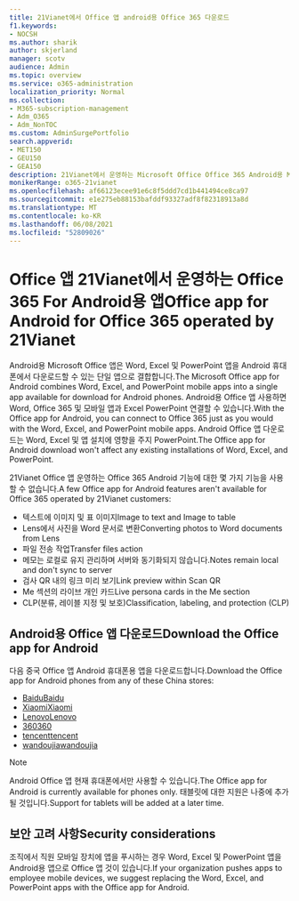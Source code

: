 ```yaml
---
title: 21Vianet에서 Office 앱 android용 Office 365 다운로드
f1.keywords:
- NOCSH
ms.author: sharik
author: skjerland
manager: scotv
audience: Admin
ms.topic: overview
ms.service: o365-administration
localization_priority: Normal
ms.collection:
- M365-subscription-management
- Adm_O365
- Adm_NonTOC
ms.custom: AdminSurgePortfolio
search.appverid:
- MET150
- GEU150
- GEA150
description: 21Vianet에서 운영하는 Microsoft Office Office 365 Android용 Microsoft Office 앱과 중국 고객용 앱을 다운로드하는 방법에 대해 자세히 알아보하세요.
monikerRange: o365-21vianet
ms.openlocfilehash: af66123ecee91e6c8f5ddd7cd1b441494ce8ca97
ms.sourcegitcommit: e1e275eb88153bafddf93327adf8f82318913a8d
ms.translationtype: MT
ms.contentlocale: ko-KR
ms.lasthandoff: 06/08/2021
ms.locfileid: "52809026"
---
```

# <a name="office-app-for-android-for-office-365-operated-by-21vianet"></a><span data-ttu-id="6ec4f-103">Office 앱 21Vianet에서 운영하는 Office 365 For Android용 앱</span><span class="sxs-lookup"><span data-stu-id="6ec4f-103">Office app for Android for Office 365 operated by 21Vianet</span></span>

<span data-ttu-id="6ec4f-104">Android용 Microsoft Office 앱은 Word, Excel 및 PowerPoint 앱을 Android 휴대폰에서 다운로드할 수 있는 단일 앱으로 결합합니다.</span><span class="sxs-lookup"><span data-stu-id="6ec4f-104">The Microsoft Office app for Android combines Word, Excel, and PowerPoint mobile apps into a single app available for download for Android phones.</span></span> <span data-ttu-id="6ec4f-105">Android용 Office 앱 사용하면 Word, Office 365 및 모바일 앱과 Excel PowerPoint 연결할 수 있습니다.</span><span class="sxs-lookup"><span data-stu-id="6ec4f-105">With the Office app for Android, you can connect to Office 365 just as you would with the Word, Excel, and PowerPoint mobile apps.</span></span> <span data-ttu-id="6ec4f-106">Android Office 앱 다운로드는 Word, Excel 및 앱 설치에 영향을 주지 PowerPoint.</span><span class="sxs-lookup"><span data-stu-id="6ec4f-106">The Office app for Android download won't affect any existing installations of Word, Excel, and PowerPoint.</span></span>

<span data-ttu-id="6ec4f-107">21Vianet Office 앱 운영하는 Office 365 Android 기능에 대한 몇 가지 기능을 사용할 수 없습니다.</span><span class="sxs-lookup"><span data-stu-id="6ec4f-107">A few Office app for Android features aren't available for Office 365 operated by 21Vianet customers:</span></span>

- <span data-ttu-id="6ec4f-108">텍스트에 이미지 및 표 이미지</span><span class="sxs-lookup"><span data-stu-id="6ec4f-108">Image to text and Image to table</span></span> 
- <span data-ttu-id="6ec4f-109">Lens에서 사진을 Word 문서로 변환</span><span class="sxs-lookup"><span data-stu-id="6ec4f-109">Converting photos to Word documents from Lens</span></span> 
- <span data-ttu-id="6ec4f-110">파일 전송 작업</span><span class="sxs-lookup"><span data-stu-id="6ec4f-110">Transfer files action</span></span> 
- <span data-ttu-id="6ec4f-111">메모는 로컬로 유지 관리하며 서버와 동기화되지 않습니다.</span><span class="sxs-lookup"><span data-stu-id="6ec4f-111">Notes remain local and don't sync to server</span></span>
- <span data-ttu-id="6ec4f-112">검사 QR 내의 링크 미리 보기</span><span class="sxs-lookup"><span data-stu-id="6ec4f-112">Link preview within Scan QR</span></span>
- <span data-ttu-id="6ec4f-113">Me 섹션의 라이브 개인 카드</span><span class="sxs-lookup"><span data-stu-id="6ec4f-113">Live persona cards in the Me section</span></span>
- <span data-ttu-id="6ec4f-114">CLP(분류, 레이블 지정 및 보호)</span><span class="sxs-lookup"><span data-stu-id="6ec4f-114">Classification, labeling, and protection (CLP)</span></span>


## <a name="download-the-office-app-for-android"></a><span data-ttu-id="6ec4f-115">Android용 Office 앱 다운로드</span><span class="sxs-lookup"><span data-stu-id="6ec4f-115">Download the Office app for Android</span></span>

<span data-ttu-id="6ec4f-116">다음 중국 Office 앱 Android 휴대폰용 앱을 다운로드합니다.</span><span class="sxs-lookup"><span data-stu-id="6ec4f-116">Download the Office app for Android phones from any of these China stores:</span></span>
- [<span data-ttu-id="6ec4f-117">Baidu</span><span class="sxs-lookup"><span data-stu-id="6ec4f-117">Baidu</span></span>](https://shouji.baidu.com/software/26842919.html)
- [<span data-ttu-id="6ec4f-118">Xiaomi</span><span class="sxs-lookup"><span data-stu-id="6ec4f-118">Xiaomi</span></span>](http://app.mi.com/details?id=com.microsoft.office.officehub&ref=search)
- [<span data-ttu-id="6ec4f-119">Lenovo</span><span class="sxs-lookup"><span data-stu-id="6ec4f-119">Lenovo</span></span>](https://www.lenovomm.com/appdetail/com.microsoft.office.officehub/43003745)
- [<span data-ttu-id="6ec4f-120">360</span><span class="sxs-lookup"><span data-stu-id="6ec4f-120">360</span></span>](http://zhushou.360.cn/detail/index/soft_id/708682?recrefer=SE_D_office%20mobile)
- [<span data-ttu-id="6ec4f-121">tencent</span><span class="sxs-lookup"><span data-stu-id="6ec4f-121">tencent</span></span>](https://sj.qq.com/myapp/detail.htm?apkName=com.microsoft.office.officehub)
- [<span data-ttu-id="6ec4f-122">wandoujia</span><span class="sxs-lookup"><span data-stu-id="6ec4f-122">wandoujia</span></span>](https://www.wandoujia.com/apps/1502895)

> [!NOTE]
> <span data-ttu-id="6ec4f-123">Android Office 앱 현재 휴대폰에서만 사용할 수 있습니다.</span><span class="sxs-lookup"><span data-stu-id="6ec4f-123">The Office app for Android is currently available for phones only.</span></span> <span data-ttu-id="6ec4f-124">태블릿에 대한 지원은 나중에 추가될 것입니다.</span><span class="sxs-lookup"><span data-stu-id="6ec4f-124">Support for tablets will be added at a later time.</span></span> 


## <a name="security-considerations"></a><span data-ttu-id="6ec4f-125">보안 고려 사항</span><span class="sxs-lookup"><span data-stu-id="6ec4f-125">Security considerations</span></span>

<span data-ttu-id="6ec4f-126">조직에서 직원 모바일 장치에 앱을 푸시하는 경우 Word, Excel 및 PowerPoint 앱을 Android용 앱으로 Office 앱 것이 있습니다.</span><span class="sxs-lookup"><span data-stu-id="6ec4f-126">If your organization pushes apps to employee mobile devices, we suggest replacing the Word, Excel, and PowerPoint apps with the Office app for Android.</span></span>  


